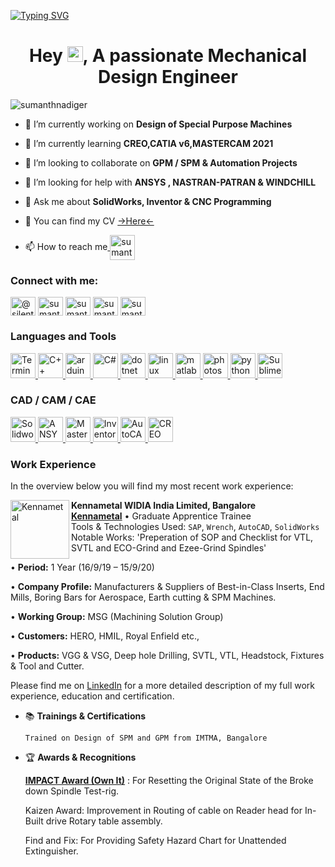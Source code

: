 [![Typing SVG](https://readme-typing-svg.herokuapp.com?font=Caveat&lines=HI%2C+My+Name+is+Sumanth+Nadiger)](https://git.io/typing-svg)
<h1 align="center">Hey <img src="https://media.giphy.com/media/hvRJCLFzcasrR4ia7z/giphy.gif" width="25px">, A passionate Mechanical Design Engineer</h1>

<p align="left"> <img src="https://komarev.com/ghpvc/?username=sumanthnadiger&label=Profile%20views&color=0e75b6&style=flat" alt="sumanthnadiger" /> </p>

- 🔭 I’m currently working on **Design of Special Purpose Machines**

- 🌱 I’m currently learning **CREO,CATIA v6,MASTERCAM 2021**

- 👯 I’m looking to collaborate on **GPM / SPM & Automation Projects**

- 🤝 I’m looking for help with **ANSYS , NASTRAN-PATRAN & WINDCHILL**

- 💬 Ask me about **SolidWorks, Inventor & CNC Programming**

- 📃 You can find my CV [->Here<-](https://nbviewer.jupyter.org/github/SumanthNadiger/SumanthNadiger/blob/1309bf73cfb99ccfd742ad9f39d23f7f9b225250/Documents/CVD_01_05_21.pdf#toolbar=0)

- 📫 How to reach me<a href="https://mail.google.com/mail/?view=cm&fs=1&tf=1&to=sumanthn1001@gmail.com" target="blank"> <img align="center" src="https://simpleicons.org/icons/gmail.svg" fill='rgba(49,168,255,1)' alt="sumanthnadiger" height="40" width="40" /></a> 

<h3 align="left">Connect with me:</h3>
<p align="left">
<a href="https://twitter.com/silentmechanic" target="blank"><img align="center" src="https://cdn.jsdelivr.net/npm/simple-icons@3.0.1/icons/twitter.svg" alt="@silentmechanic" height="30" width="40" /></a>
<a href="https://linkedin.com/in/sumanthknadiger" target="blank"><img align="center" src="https://cdn.jsdelivr.net/npm/simple-icons@3.0.1/icons/linkedin.svg" alt="sumanthknadiger" height="30" width="40" /></a>
<a href="https://instagram.com/sumanthnadiger" target="blank"><img align="center" src="https://cdn.jsdelivr.net/npm/simple-icons@3.0.1/icons/instagram.svg" alt="sumanthnadiger" height="30" width="40" /></a>
<a href="https://www.notion.so/mechdesign" target="blank"><img align="center" src="https://simpleicons.org/icons/notion.svg" alt="sumanthnadiger" height="30" width="40" /></a>
<a href="https://mail.google.com/mail/?view=cm&fs=1&tf=1&to=sumanthn1001@gmail.com" target="blank"><img align="center" src="https://simpleicons.org/icons/gmail.svg" alt="sumanthnadiger" height="30" width="40" /></a> 
</p>

<h3 align="left">Languages and Tools</h3>
<p align="left">
<a href="https://www.microsoft.com/en-us/p/windows-terminal/" target="_blank"> <img src="https://simpleicons.org/icons/windowsterminal.svg" alt="Terminal" width="40" height="40"/> </a>
<a href="https://www.cprogramming.com/" target="_blank"><img src="https://simpleicons.org/icons/cplusplus.svg" alt="C++" width="40" height="40"/> </a> 
<a href="https://www.arduino.cc/" target="_blank"><img src="https://simpleicons.org/icons/arduino.svg" alt="arduino" width="40" height="40"/> </a> 
<a href="https://docs.microsoft.com/en-us/dotnet/csharp/" target="_blank"><img src="https://simpleicons.org/icons/csharp.svg" alt="C#" width="40" height="40"/> </a> 
<a href="https://dotnet.microsoft.com/" target="_blank"><img src="https://simpleicons.org/icons/dot-net.svg" alt="dotnet" width="40" height="40"/> </a> 
<a href="https://www.linux.org/" target="_blank"> <img src="https://simpleicons.org/icons/linux.svg" alt="linux" width="40" height="40"/> </a> 
<a href="https://www.mathworks.com/" target="_blank"> <img src="https://raw.githubusercontent.com/simple-icons/simple-icons/master/icons/mathworks.svg" alt="matlab" width="40" height="40"/> </a> 
<a href="https://www.photoshop.com/en" target="_blank"> <img src="https://simpleicons.org/icons/adobephotoshop.svg" alt="photoshop" width="40" height="40"/> </a> 
<a href="https://www.python.org" target="_blank"> <img src="https://simpleicons.org/icons/python.svg" alt="python" width="40" height="40"/> </a> 
<a href="https://www.sublimetext.com" target="_blank"> <img src="https://simpleicons.org/icons/sublimetext.svg" alt="SublimeText" width="40" height="40"/> </a> </p>

<h3 align="left">CAD / CAM / CAE</h3>
<p align="left"> 
<a href="https://https://www.solidworks.com/" target="_blank"> <img src="https://img.icons8.com/color/452/solidworks.png" alt="Solidworks" width="40" height="40"/> </a> 
<a href="https://https://www.Ansys.com/" target="_blank"> <img src="https://media-exp1.licdn.com/dms/image/C4E0BAQHfvGj3c61V2w/company-logo_200_200/0/1582550958594?e=1628121600&v=beta&t=jiFrUNzXufzSSE9jxOJeSHrJLWfDARaITojcbmO_9_Q" alt="ANSYS" width="40" height="40"/> </a> 
<a href="https://www.mastercam.com/" target="_blank"> <img src="https://www.solidworks.com/sites/default/files/files.solidworks.com/partners/company-logos/micon-and-mastercam2121.png" alt="MasterCAM" width="40" height="40"/> </a> 
<a href="https://www.autodesk.com/" target="_blank"> <img src="https://blogs.autodesk.com/inventor/wp-content/uploads/sites/73/2017/09/inventor-icon-128px-hd.png" alt="Inventor" width="40" height="40"/> </a> 
<a href="https://www.autodesk.com/" target="_blank"> <img src="https://img.icons8.com/color/2x/autodesk-autocad.png" alt="AutoCAD" width="40" height="40"/> </a>
<a href="https://www.ptc.com/en/products/creo" target="_blank"> <img src="https://www.numecent.com/wp-content/uploads/2017/02/PTC_Creo.png" alt="CREO" width="40" height="40"/> </a>
</p>

### Work Experience
In the overview below you will find my most recent work experience:

[<img align="left" height="94px" width="94px" alt="Kennametal" src="https://iconape.com/wp-content/files/pm/73145/svg/kennametal.svg"/>](http://www.kennametal.com/)

**Kennametal WIDIA India Limited, Bangalore** \
[**Kennametal**](http://www.kennametal.com/) • Graduate Apprentice Trainee \
Tools & Technologies Used: `SAP`, `Wrench`, `AutoCAD`, `SolidWorks` \
Notable Works: 'Preperation of SOP and Checklist for VTL, SVTL and ECO-Grind and Ezee-Grind Spindles'
      
   • **Period:** 1 Year (16/9/19 – 15/9/20)
      
   • **Company Profile:** Manufacturers & Suppliers of Best-in-Class Inserts, End Mills, 
      Boring Bars for Aerospace, Earth cutting & SPM Machines.
      
   • **Working Group:** MSG (Machining Solution Group)
      
   • **Customers:** HERO, HMIL, Royal Enfield etc.,
      
   • **Products:** VGG & VSG, Deep hole Drilling, SVTL, VTL, Headstock, Fixtures & Tool and Cutter.
<br/>

Please find me on [LinkedIn](https://linkedin.com/in/sumanthknadiger) for a more detailed description of my full work experience, education and certification.
      
- 📚 **Trainings & Certifications**
      
      Trained on Design of SPM and GPM from IMTMA, Bangalore 
      
- 🏆 **Awards & Recognitions**
      
     [**IMPACT Award (Own It)**](https://nbviewer.jupyter.org/github/SumanthNadiger/SumanthNadiger/blob/main/Documents/E-Certificate.pdf#toolbar=0) : For Resetting the Original State of the Broke down Spindle Test-rig.
      
     Kaizen Award: Improvement in Routing of cable on Reader head for In-Built drive Rotary table assembly.
      
     Find and Fix: For Providing Safety Hazard Chart for Unattended Extinguisher.


